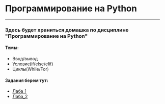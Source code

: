 # Программирование на Python

---


### Здесь будет храниться домашка по дисциплине "Программирование на Python" ###


#### Темы: ####

- Ввод/вывод
- Условие(if/else/elif)
- Циклы(While/For)

#### Задания берем тут: ####

- [Лаба_1](https://vk.com/doc162345063_621634935?hash=25b54dcdfd617345c3&dl=df7e4ffcc742b5e966)
- [Лаба_2](https://vk.com/doc162345063_622220388?hash=96c4141e2b62821414&dl=1e7437c720f7187169 "Необязательная подсказка")
